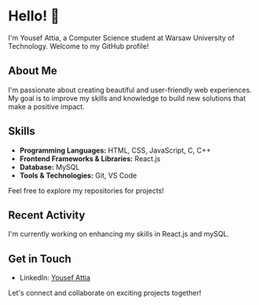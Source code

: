 # Hello! 👋

I'm Yousef Attia, a Computer Science student at Warsaw University of Technology. Welcome to my GitHub profile!

## About Me

I'm passionate about creating beautiful and user-friendly web experiences. My goal is to improve my skills and knowledge to build new solutions that make a positive impact.

## Skills

- **Programming Languages:** HTML, CSS, JavaScript, C, C++
- **Frontend Frameworks & Libraries:** React.js
- **Database:** MySQL
- **Tools & Technologies:** Git, VS Code

Feel free to explore my repositories for projects!

## Recent Activity

I'm currently working on enhancing my skills in React.js and mySQL.

## Get in Touch

- LinkedIn: [Yousef Attia](www.linkedin.com/in/yattia)

Let's connect and collaborate on exciting projects together!


